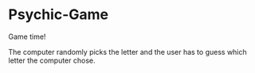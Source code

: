 # Psychic-Game

Game time!

The computer randomly picks the letter and the user has to guess which letter the computer chose.